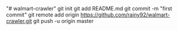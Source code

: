 "# walmart-crawler"  git init git add README.md git commit -m "first commit" git remote add origin https://github.com/rainy92/walmart-crawler.git git push -u origin master
